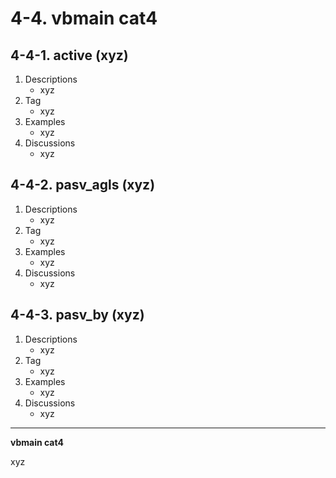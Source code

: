 # 4-4\. vbmain cat4

## 4-4-1\. active (xyz)

1. Descriptions
    - xyz
2. Tag
    - xyz
3. Examples
    - xyz
4. Discussions
    - xyz

## 4-4-2\. pasv_agls (xyz)

1. Descriptions
    - xyz
2. Tag
    - xyz
3. Examples
    - xyz
4. Discussions
    - xyz

## 4-4-3\. pasv_by (xyz)

1. Descriptions
    - xyz
2. Tag
    - xyz
3. Examples
    - xyz
4. Discussions
    - xyz


---

**vbmain cat4**

xyz
